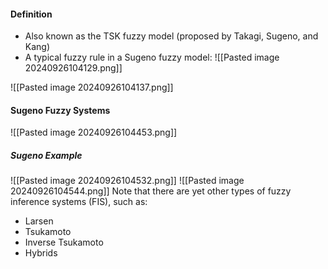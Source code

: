 #### Definition
* Also known as the TSK fuzzy model (proposed by Takagi, Sugeno, and Kang)
* A typical fuzzy rule in a Sugeno fuzzy model:
	![[Pasted image 20240926104129.png]]

![[Pasted image 20240926104137.png]]

#### Sugeno Fuzzy Systems
![[Pasted image 20240926104453.png]]

##### Sugeno Example
![[Pasted image 20240926104532.png]]
![[Pasted image 20240926104544.png]]
Note that there are yet other types of fuzzy inference
systems (FIS), such as:
* Larsen
* Tsukamoto
* Inverse Tsukamoto
* Hybrids
